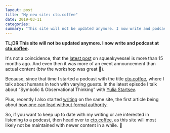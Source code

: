 ```yaml
---
layout: post
title: "My new site: cto.coffee"
date: 2019-03-11
categories:
summary: "This site will not be updated anymore. I now write and podcast at [cto.coffee](https://cto.coffee)."
---
```


**TL;DR This site will not be updated anymore. I now write and podcast at [cto.coffee][cto.coffee].**

It's not a coincidence, that the [latest post][event-announce] on squeakyvessel is more than 15 months ago. And even
then it was more of an event announcement than actual content (btw the workshop was great 🎵).

Because, since that time I started a podcast with the title [cto.coffee][podcast], where I talk about humans in tech with
varying guests. In the latest episode I talk about “Symbolic & Observational Thinking” with [Yulia
Startsev][ioctaptceb].

Plus, recently I also started [writing][writing] on the same site, the first article being about [how
one can lead without formal authority][1st-post].

So, if you want to keep up to date with my writing or are interested in listening to a podcast, then head over to
[cto.coffee][cto.coffee], as this site will most likely not be maintained with newer content in a while. 🙂

[event-announce]: /2017/12/20/sonic-pi-workshop-frankfurt/
[podcast]: https://cto.coffee/episodes/
[episode-yulia]: https://cto.coffee/episodes/ep06-symbolic-observational-thinking-with-yulia-startsev
[writing]: https://cto.coffee/writing/
[1st-post]: https://cto.coffee/writing/leadership-as-an-ic-individual-contributor
[cto.coffee]: https://cto.coffee/
[ioctaptceb]: https://twitter.com/ioctaptceb
